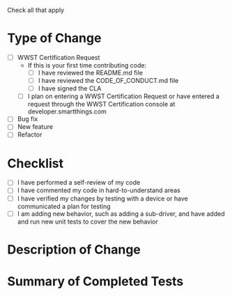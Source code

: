 Check all that apply

# Type of Change

- [ ] WWST Certification Request
     - If this is your first time contributing code:
          - [ ] I have reviewed the README.md file
          - [ ] I have reviewed the CODE_OF_CONDUCT.md file
          - [ ] I have signed the CLA
     - [ ] I plan on entering a WWST Certification Request or have entered a request through the WWST Certification console at developer.smartthings.com
- [ ] Bug fix
- [ ] New feature
- [ ] Refactor

# Checklist

- [ ] I have performed a self-review of my code
- [ ] I have commented my code in hard-to-understand areas
- [ ] I have verified my changes by testing with a device or have communicated a plan for testing
- [ ] I am adding new behavior, such as adding a sub-driver, and have added and run new unit tests to cover the new behavior

# Description of Change


# Summary of Completed Tests


